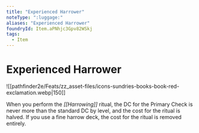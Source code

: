```yaml
---
title: "Experienced Harrower"
noteType: ":luggage:"
aliases: "Experienced Harrower"
foundryId: Item.aPNhjc3Gpv82WSkj
tags:
  - Item
---
```


# Experienced Harrower
![[pathfinder2e/Feats/zz_asset-files/icons-sundries-books-book-red-exclamation.webp|150]]

When you perform the _[[Harrowing]]_ ritual, the DC for the Primary Check is never more than the standard DC by level, and the cost for the ritual is halved. If you use a fine harrow deck, the cost for the ritual is removed entirely.
